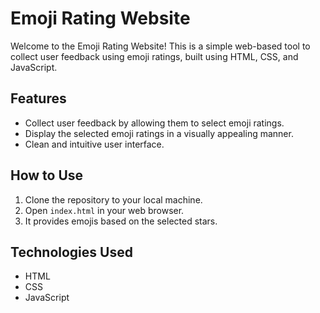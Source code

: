 # Emoji Rating Website

Welcome to the Emoji Rating Website! This is a simple web-based tool to collect user feedback using emoji ratings, built using HTML, CSS, and JavaScript.

## Features

- Collect user feedback by allowing them to select emoji ratings.
- Display the selected emoji ratings in a visually appealing manner.
- Clean and intuitive user interface.

## How to Use

1. Clone the repository to your local machine.
2. Open `index.html` in your web browser.
3. It provides emojis based on the selected stars.

## Technologies Used

- HTML
- CSS
- JavaScript

